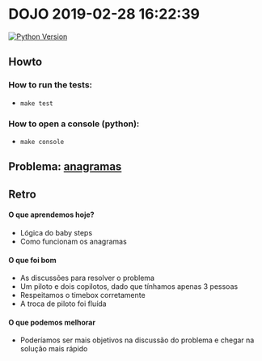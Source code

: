# DOJO 2019-02-28 16:22:39

[![Python Version](https://img.shields.io/badge/ruby-3.7.2-green.svg)](https://img.shields.io/badge/python-3.7.2-green.svg)

## Howto

### How to run the tests:
  - `make test`

### How to open a console (python):
  - `make console`

## Problema: [anagramas](http://dojopuzzles.com/problemas/exibe/anagramas/)


## Retro

#### O que aprendemos hoje?
- Lógica do baby steps
- Como funcionam os anagramas

#### O que foi bom
- As discussões para resolver o problema
- Um piloto e dois copilotos, dado que tínhamos apenas 3 pessoas
- Respeitamos o timebox corretamente
- A troca de piloto foi fluída

#### O que podemos melhorar
- Poderíamos ser mais objetivos na discussão do problema e chegar na solução mais rápido
